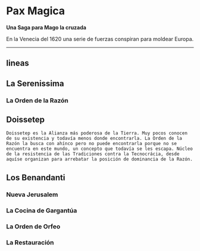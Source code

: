 # Pax Magica

**Una Saga para Mago la cruzada**

En la Venecia del 1620 una serie de fuerzas conspiran para moldear Europa.

-------------------------------
lineas
-------------------------------


## La Serenissima
  ### La Orden de la Razón

## Doissetep

```
Doissetep es la Alianza más poderosa de la Tierra. Muy pocos conocen de su existencia y todavía menos donde encontrarla. La Orden de la Razón la busca con ahínco pero no puede encontrarla porque no se encuentra en este mundo, un concepto que todavía se les escapa. Núcleo de la resistencia de las Tradiciones contra la Tecnocrácia, desde aquíse organizan para arrebatar la posición de dominancia de la Razón.
```

## Los Benandanti
  ### Nueva Jerusalem
  ### La Cocina de Gargantúa
  ### La Orden de Orfeo
  ### La Restauración

